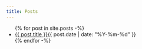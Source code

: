 ```yaml
---
title: Posts
---
```

<ul class="posts">
    {% for post in site.posts -%}
        <li><a href="{{ post.url | prepend: site.baseurl }}">{{ post.title }}</a><time pubdate="pubdate" datetime="{{ post.date | date: "%Y-%m-%d" }}">{{ post.date | date: "%Y-%m-%d" }}</time></li>
    {% endfor -%}
</ul>
